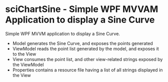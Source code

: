 # sciChartSine - Simple WPF MVVAM Application to display a Sine Curve
Simple WPF MVVM application to display a Sine Curve. 
- Model generates the Sine Curve, and exposes the points generated
- ViewModel reads the point list generated by the model, and exposes it to the View
- View consumes the point list, and other view-related strings exposed by the ViewModel
- Properties contains a resource file having a list of all strings displayed in the View
